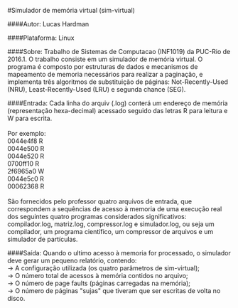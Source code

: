 #Simulador de memória virtual (sim-virtual)
  
####Autor:
Lucas Hardman<br/>

####Plataforma:
Linux<br/>
  
####Sobre:
Trabalho de Sistemas de Computacao (INF1019) da PUC-Rio de 2016.1. O trabalho	consiste	em um simulador de memória virtual. O
programa é composto por estruturas de dados e mecanismos de mapeamento de memoria necessários para realizar a paginação, e
implementa três algoritmos de substituição de páginas: Not-Recently-Used (NRU), Least-Recently-Used (LRU) e segunda chance (SEG).
<br/>

####Entrada:
Cada linha do arquiv (.log) conterá um endereço de memória (representação hexa-decimal) acessado seguido das letras R para
leitura e W para escrita.<br/> <br/>
Por exemplo: <br/>
0044e4f8 R <br/>
0044e500 R <br/>
0044e520 R <br/>
0700ff10 R <br/>
2f6965a0 W <br/>
0044e5c0 R <br/>
00062368 R <br/>
<br/>
São fornecidos pelo professor quatro arquivos de entrada, que correspondem a sequências de acesso à memoria de uma 
execução real dos seguintes quatro programas considerados significativos: compilador.log, matriz.log, compressor.log e 
simulador.log, ou seja um compilador, um programa científico, um compressor de arquivos e um simulador de partículas. <br/>

####Saída:
Quando o ultimo acesso à memoria for processado, o simulador deve gerar um pequeno relatório, contendo: <br/>
-> A configuração utilizada (os quatro parâmetros de sim-virtual); <br/>
-> O número total de acessos à memória contidos no arquivo; <br/>
-> O número de page faults (páginas carregadas na memória); <br/>
-> O número de páginas "sujas" que tiveram que ser escritas de volta no disco. <br/>

